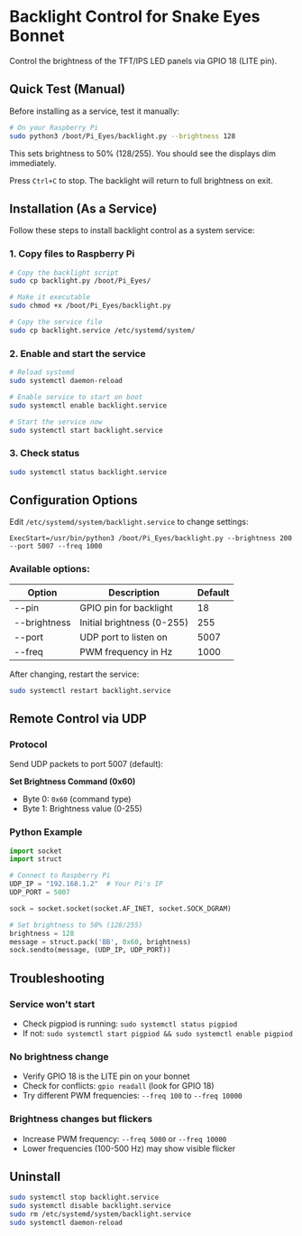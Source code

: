 # Backlight Control for Snake Eyes Bonnet

Control the brightness of the TFT/IPS LED panels via GPIO 18 (LITE pin).

## Quick Test (Manual)

Before installing as a service, test it manually:

```bash
# On your Raspberry Pi
sudo python3 /boot/Pi_Eyes/backlight.py --brightness 128
```

This sets brightness to 50% (128/255). You should see the displays dim immediately.

Press `Ctrl+C` to stop. The backlight will return to full brightness on exit.

## Installation (As a Service)

Follow these steps to install backlight control as a system service:

### 1. Copy files to Raspberry Pi

```bash
# Copy the backlight script
sudo cp backlight.py /boot/Pi_Eyes/

# Make it executable
sudo chmod +x /boot/Pi_Eyes/backlight.py

# Copy the service file
sudo cp backlight.service /etc/systemd/system/
```

### 2. Enable and start the service

```bash
# Reload systemd
sudo systemctl daemon-reload

# Enable service to start on boot
sudo systemctl enable backlight.service

# Start the service now
sudo systemctl start backlight.service
```

### 3. Check status

```bash
sudo systemctl status backlight.service
```

## Configuration Options

Edit `/etc/systemd/system/backlight.service` to change settings:

```
ExecStart=/usr/bin/python3 /boot/Pi_Eyes/backlight.py --brightness 200 --port 5007 --freq 1000
```

### Available options:

| Option       | Description                          | Default |
| ------------ | ------------------------------------ | ------- |
| --pin        | GPIO pin for backlight               | 18      |
| --brightness | Initial brightness (0-255)           | 255     |
| --port       | UDP port to listen on                | 5007    |
| --freq       | PWM frequency in Hz                  | 1000    |

After changing, restart the service:
```bash
sudo systemctl restart backlight.service
```

## Remote Control via UDP

### Protocol

Send UDP packets to port 5007 (default):

**Set Brightness Command (0x60)**
- Byte 0: `0x60` (command type)
- Byte 1: Brightness value (0-255)

### Python Example

```python
import socket
import struct

# Connect to Raspberry Pi
UDP_IP = "192.168.1.2"  # Your Pi's IP
UDP_PORT = 5007

sock = socket.socket(socket.AF_INET, socket.SOCK_DGRAM)

# Set brightness to 50% (128/255)
brightness = 128
message = struct.pack('BB', 0x60, brightness)
sock.sendto(message, (UDP_IP, UDP_PORT))
```

## Troubleshooting

### Service won't start
- Check pigpiod is running: `sudo systemctl status pigpiod`
- If not: `sudo systemctl start pigpiod && sudo systemctl enable pigpiod`

### No brightness change
- Verify GPIO 18 is the LITE pin on your bonnet
- Check for conflicts: `gpio readall` (look for GPIO 18)
- Try different PWM frequencies: `--freq 100` to `--freq 10000`

### Brightness changes but flickers
- Increase PWM frequency: `--freq 5000` or `--freq 10000`
- Lower frequencies (100-500 Hz) may show visible flicker

## Uninstall

```bash
sudo systemctl stop backlight.service
sudo systemctl disable backlight.service
sudo rm /etc/systemd/system/backlight.service
sudo systemctl daemon-reload
```
